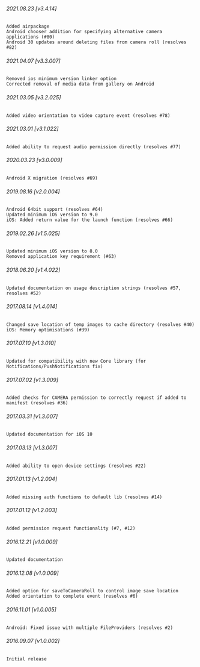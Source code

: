 ###### 2021.08.23 [v3.4.14]

```
Added airpackage
Android chooser addition for specifying alternative camera applications (#80)
Android 30 updates around deleting files from camera roll (resolves #82)
```



###### 2021.04.07 [v3.3.007]

```
Removed ios minimum version linker option
Corrected removal of media data from gallery on Android
```


###### 2021.03.05 [v3.2.025]

```
Added video orientation to video capture event (resolves #78)
```


###### 2021.03.01 [v3.1.022]

```
Added ability to request audio permission directly (resolves #77)
```


###### 2020.03.23 [v3.0.009]

```
Android X migration (resolves #69)
```


###### 2019.08.16 [v2.0.004]

```
Android 64bit support (resolves #64)
Updated minimum iOS version to 9.0 
iOS: Added return value for the launch function (resolves #66)
```


###### 2019.02.26 [v1.5.025]

```
Updated minimum iOS version to 8.0 
Removed application key requirement (#63)
```


###### 2018.06.20 [v1.4.022]

```
Updated documentation on usage description strings (resolves #57, resolves #52)
```


###### 2017.08.14 [v1.4.014]

```
Changed save location of temp images to cache directory (resolves #40)
iOS: Memory optimisations (#39)
```


###### 2017.07.10 [v1.3.010]

```
Updated for compatibility with new Core library (for Notifications/PushNotifications fix)
```


###### 2017.07.02 [v1.3.009]

```
Added checks for CAMERA permission to correctly request if added to manifest (resolves #36)
```


###### 2017.03.31 [v1.3.007]

```
Updated documentation for iOS 10
```


###### 2017.03.13 [v1.3.007]

```
Added ability to open device settings (resolves #22)
```


###### 2017.01.13 [v1.2.004]

```
Added missing auth functions to default lib (resolves #14)
```


###### 2017.01.12 [v1.2.003]

```
Added permission request functionality (#7, #12)
```


###### 2016.12.21 [v1.0.009]

```
Updated documentation
```


###### 2016.12.08 [v1.0.009]

```
Added option for saveToCameraRoll to control image save location 
Added orientation to complete event (resolves #6)
```


###### 2016.11.01 [v1.0.005]

```
Android: Fixed issue with multiple FileProviders (resolves #2)
```


###### 2016.09.07 [v1.0.002]

```
Initial release
```
